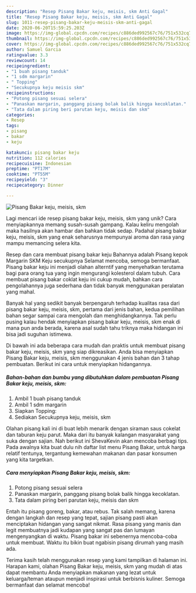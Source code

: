 ```yaml
---
description: "Resep Pisang Bakar keju, meisis, skm Anti Gagal"
title: "Resep Pisang Bakar keju, meisis, skm Anti Gagal"
slug: 1011-resep-pisang-bakar-keju-meisis-skm-anti-gagal
date: 2020-06-20T15:59:25.203Z
image: https://img-global.cpcdn.com/recipes/c886ded992567c76/751x532cq70/pisang-bakar-keju-meisis-skm-foto-resep-utama.jpg
thumbnail: https://img-global.cpcdn.com/recipes/c886ded992567c76/751x532cq70/pisang-bakar-keju-meisis-skm-foto-resep-utama.jpg
cover: https://img-global.cpcdn.com/recipes/c886ded992567c76/751x532cq70/pisang-bakar-keju-meisis-skm-foto-resep-utama.jpg
author: Samuel Garcia
ratingvalue: 3.3
reviewcount: 14
recipeingredient:
- "1 buah pisang tanduk"
- "1 sdm margarin"
- " Topping"
- "Secukupnya keju meisis skm"
recipeinstructions:
- "Potong pisang sesuai selera"
- "Panaskan margarin, panggang pisang bolak balik hingga kecoklatan."
- "Tata dalam piring beri parutan keju, meisis dan skm"
categories:
- Resep
tags:
- pisang
- bakar
- keju

katakunci: pisang bakar keju 
nutrition: 112 calories
recipecuisine: Indonesian
preptime: "PT17M"
cooktime: "PT55M"
recipeyield: "3"
recipecategory: Dinner

---
```



![Pisang Bakar keju, meisis, skm](https://img-global.cpcdn.com/recipes/c886ded992567c76/751x532cq70/pisang-bakar-keju-meisis-skm-foto-resep-utama.jpg)

Lagi mencari ide resep pisang bakar keju, meisis, skm yang unik? Cara menyiapkannya memang susah-susah gampang. Kalau keliru mengolah maka hasilnya akan hambar dan bahkan tidak sedap. Padahal pisang bakar keju, meisis, skm yang enak seharusnya mempunyai aroma dan rasa yang mampu memancing selera kita.

Resep dan cara membuat pisang bakar keju Bahannya adalah Pisang kepok Margarin SKM Keju secukupnya Selamat mencoba, semoga bermanfaat. Pisang bakar keju ini menjadi olahan alterntif yang menyehatkan terutama bagi para orang tua yang ingin mengurangi kolesterol dalam tubuh. Cara membuat pisang bakar coklat keju ini cukup mudah, bahkan cara pengolahannya juga sederhana dan tidak banyak menggunakan peralatan yang mahal.

Banyak hal yang sedikit banyak berpengaruh terhadap kualitas rasa dari pisang bakar keju, meisis, skm, pertama dari jenis bahan, kedua pemilihan bahan segar sampai cara mengolah dan menghidangkannya. Tak perlu pusing kalau hendak menyiapkan pisang bakar keju, meisis, skm enak di mana pun anda berada, karena asal sudah tahu triknya maka hidangan ini bisa jadi suguhan istimewa.


Di bawah ini ada beberapa cara mudah dan praktis untuk membuat pisang bakar keju, meisis, skm yang siap dikreasikan. Anda bisa menyiapkan Pisang Bakar keju, meisis, skm menggunakan 4 jenis bahan dan 3 tahap pembuatan. Berikut ini cara untuk menyiapkan hidangannya.

<!--inarticleads1-->

##### Bahan-bahan dan bumbu yang dibutuhkan dalam pembuatan Pisang Bakar keju, meisis, skm:

1. Ambil 1 buah pisang tanduk
1. Ambil 1 sdm margarin
1. Siapkan  Topping:
1. Sediakan Secukupnya keju, meisis, skm


Olahan pisang kali ini di buat lebih menarik dengan siraman saus cokelat dan taburan keju parut. Maka dari itu banyak kalangan masyarakat yang suka dengan sajian. Nah berikut ini ShevaKevin akan mencoba berbagi tips. Pada awalnya kita buat dulu nih daftar list menu Pisang Bakar, untuk harga relatif tentunya, tergantung kemewahan makanan dan pasar konsumen yang kita targetkan. 

<!--inarticleads2-->

##### Cara menyiapkan Pisang Bakar keju, meisis, skm:

1. Potong pisang sesuai selera
1. Panaskan margarin, panggang pisang bolak balik hingga kecoklatan.
1. Tata dalam piring beri parutan keju, meisis dan skm


Entah itu pisang goreng, bakar, atau rebus. Tak salah memang, karena dengan langkah dan resep yang tepat, sajian pisang pasti akan menciptakan hidangan yang sangat nikmat. Rasa pisang yang manis dan legit membuatnya jadi kudapan yang sangat pas dan lumayan mengenyangkan di waktu. Pisang bakar ini sebenernya mencoba-coba untuk membuat. Waktu itu bikin buat ngabisin pisang dirumah yang masih ada. 

Terima kasih telah menggunakan resep yang kami tampilkan di halaman ini. Harapan kami, olahan Pisang Bakar keju, meisis, skm yang mudah di atas dapat membantu Anda menyiapkan makanan yang lezat untuk keluarga/teman ataupun menjadi inspirasi untuk berbisnis kuliner. Semoga bermanfaat dan selamat mencoba!

